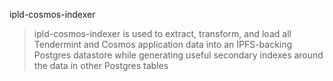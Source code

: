 ipld-cosmos-indexer

> ipld-cosmos-indexer is used to extract, transform, and load all Tendermint and Cosmos application data into an IPFS-backing Postgres datastore while generating useful secondary indexes around the data in other Postgres tables
